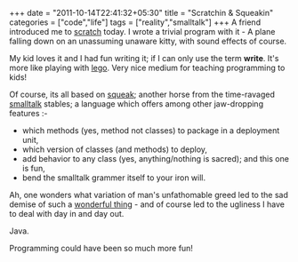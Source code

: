 +++
date = "2011-10-14T22:41:32+05:30"
title = "Scratchin & Squeakin"
categories = ["code","life"]
tags = ["reality","smalltalk"]
+++
A friend introduced me to [scratch](http://scratch.mit.edu/) today. I wrote a trivial program with it - A plane falling down on an unassuming unaware kitty, with sound effects of course.
<!--more-->

My kid loves it and I had fun writing it; if I can only use the term __write__. It's more like playing with [lego](http://www.lego.com). Very nice medium for teaching programming to kids!

Of course, its all based on [squeak](http://www.rowledge.org/tim/squeak/OE-Tour.html); another horse from the time-ravaged [smalltalk](http://en.wikipedia.org/wiki/Smalltalk) stables; a language which offers among other jaw-dropping features :- 

* which methods (yes, method not classes) to package in a deployment unit, 
* which version of classes (and methods) to deploy, 
* add behavior to any class (yes, anything/nothing is sacred); and this one is fun,
* bend the smalltalk grammer itself to your iron will. 

Ah, one wonders what variation of man's unfathomable greed led to the sad demise of such a [wonderful thing](http://users.ipa.net/~dwighth/smalltalk/byte_aug81/design_principles_behind_smalltalk.html) - and of course led to the ugliness I have to deal with day in and day out.

Java.

Programming could have been so much more fun!    
